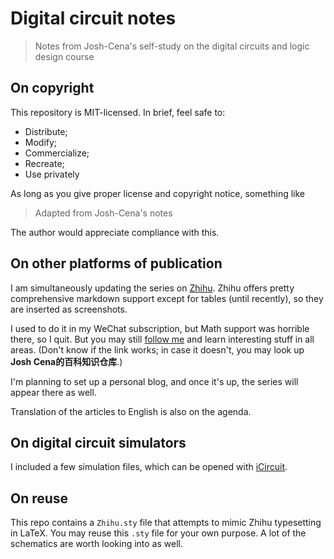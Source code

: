 # Digital circuit notes

> Notes from Josh-Cena's self-study on the digital circuits and logic design course

## On copyright

This repository is MIT-licensed. In brief, feel safe to:
- Distribute;
- Modify;
- Commercialize;
- Recreate;
- Use privately

As long as you give proper license and copyright notice, something like

> Adapted from Josh-Cena's notes

The author would appreciate compliance with this.

## On other platforms of publication

I am simultaneously updating the series on [Zhihu](https://www.zhihu.com/people/joshcena/posts). Zhihu offers pretty comprehensive markdown support except for tables (until recently), so they are inserted as screenshots.

I used to do it in my WeChat subscription, but Math support was horrible there, so I quit. But you may still [follow me](https://mp.weixin.qq.com/mp/profile_ext?action=home&__biz=MzAwMzI0ODk0NA==&scene=124#wechat_redirect) and learn interesting stuff in all areas. (Don't know if the link works; in case it doesn't, you may look up **Josh Cena的百科知识仓库**.)

I'm planning to set up a personal blog, and once it's up, the series will appear there as well.

Translation of the articles to English is also on the agenda.

## On digital circuit simulators

I included a few simulation files, which can be opened with [iCircuit](http://icircuitapp.com).

## On reuse

This repo contains a `Zhihu.sty` file that attempts to mimic Zhihu typesetting in LaTeX. You may reuse this `.sty` file for your own purpose. A lot of the schematics are worth looking into as well.
